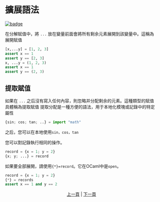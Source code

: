 # 擴展語法

[![badge](https://img.shields.io/endpoint.svg?url=https%3A%2F%2Fgezf7g7pd5.execute-api.ap-northeast-1.amazonaws.com%2Fdefault%2Fsource_up_to_date%3Fowner%3Derg-lang%26repos%3Derg%26ref%3Dmain%26path%3Ddoc/EN/syntax/28_spread_syntax.md%26commit_hash%3D06f8edc9e2c0cee34f6396fd7c64ec834ffb5352)](https://gezf7g7pd5.execute-api.ap-northeast-1.amazonaws.com/default/source_up_to_date?owner=erg-lang&repos=erg&ref=main&path=doc/EN/syntax/28_spread_syntax.md&commit_hash=06f8edc9e2c0cee34f6396fd7c64ec834ffb5352)

在分解賦值中，將 `...` 放在變量前面會將所有剩余元素展開到該變量中。這稱為展開賦值

```python
[x,...y] = [1, 2, 3]
assert x == 1
assert y == [2, 3]
x, ...y = (1, 2, 3)
assert x == 1
assert y == (2, 3)
```

## 提取賦值

如果在 `...` 之后沒有寫入任何內容，則忽略并分配剩余的元素。這種類型的賦值具體稱為提取賦值
提取分配是一種方便的語法，用于本地化模塊或記錄中的特定屬性

```python
{sin; cos; tan; ..} = import "math"
```


之后，您可以在本地使用`sin，cos，tan`

您可以對記錄執行相同的操作。

```python
record = {x = 1; y = 2}
{x; y; ...} = record
```

如果要全部展開，請使用`{*}=record`。它在OCaml中是`open`。

```python
record = {x = 1; y = 2}
{*} = records
assert x == 1 and y == 2
```

<p align='center'>
    <a href='./27_comprehension.md'>上一頁</a> | <a href='./29_decorator.md'>下一頁</a>
</p>